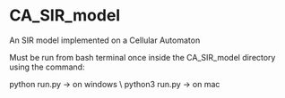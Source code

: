 # CA_SIR_model
An SIR model implemented on a Cellular Automaton

Must be run from bash terminal once inside the CA_SIR_model directory using the command:

python run.py  -> on windows \\
python3 run.py  -> on mac
